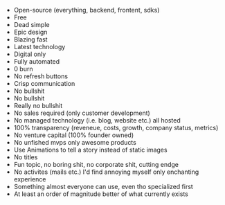 - Open-source (everything, backend, frontent, sdks)
- Free
- Dead simple
- Epic design
- Blazing fast
- Latest technology
- Digital only
- Fully automated
- 0 burn
- No refresh buttons
- Crisp communication
- No bullshit
- No bullshit
- Really no bullshit
- No sales required (only customer development)
- No managed technology (i.e. blog, website etc.) all hosted
- 100% transparency (reveneue, costs, growth, company status, metrics)
- No venture capital (100% founder owned)
- No unfished mvps only awesome products
- Use Animations to tell a story instead of static images
- No titles
- Fun topic, no boring shit, no corporate shit, cutting endge
- No activites (mails etc.) I'd find annoying myself only enchanting experience
- Something almost everyone can use, even tho specialized first
- At least an order of magnitude better of what currently exists
